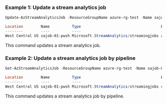 ### Example 1: Update a stream analytics job
```powershell
Update-AzStreamAnalyticsJob -ResourceGroupName azure-rg-test -Name sajob-01-pwsh -EventsLateArrivalMaxDelayInSecond 13 -EventsOutOfOrderMaxDelayInSecond 21

Location        Name          Type                                    ETag
--------        ----          ----                                    ----
West Central US sajob-01-pwsh Microsoft.StreamAnalytics/streamingjobs a5eb4626-ab6c-45bb-be0d-86593ad92021
```

This command updates a stream analytics job.

### Example 2: Update a stream analytics job by pipeline
```powershell
Get-AzStreamAnalyticsJob -ResourceGroupName azure-rg-test -Name sajob-01-pwsh | Update-AzStreamAnalyticsJob -EventsLateArrivalMaxDelayInSecond 13 -EventsOutOfOrderMaxDelayInSecond 21

Location        Name          Type                                    ETag
--------        ----          ----                                    ----
West Central US sajob-01-pwsh Microsoft.StreamAnalytics/streamingjobs c1aa3d2a-1784-4586-926f-df5bfd084e31
```

This command updates a stream analytics job by pipeline.
